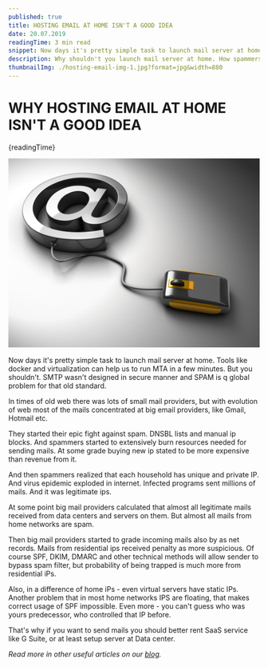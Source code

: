 ```yaml
---
published: true
title: HOSTING EMAIL AT HOME ISN'T A GOOD IDEA
date: 20.07.2019
readingTime: 3 min read
snippet: Now days it's pretty simple task to launch mail server at home. Tools like docker and virtualization can help us to run MTA in a few minutes. But you shouldn't. SMTP wasn't designed in secure manner and SPAM is q global problem for that old standard.
description: Why shouldn't you launch mail server at home. How spammers can use your IP. Penalties from providers. SaaS services & Data centers.
thumbnailImg: ./hosting-email-img-1.jpg?format=jpg&width=880
---
```


# WHY HOSTING EMAIL AT HOME ISN'T A GOOD IDEA

{readingTime}

![hosting email server](./hosting-email-img-1.jpg?format=webp;jpg;png;avif&srcset&width=880)

Now days it's pretty simple task to launch mail server at home. Tools like docker and virtualization can help us to run MTA in a few minutes. But you shouldn't. SMTP wasn't designed in secure manner and SPAM is q global problem for that old standard.

In times of old web there was lots of small mail providers, but with evolution of web most of the mails concentrated at big email providers, like Gmail, Hotmail etc.

They started their epic fight against spam. DNSBL lists and manual ip blocks. And spammers started to extensively burn resources needed for sending mails. At some grade buying new ip stated to be more expensive than revenue from it.

And then spammers realized that each household has unique and private IP. And virus epidemic exploded in internet. Infected programs sent millions of mails. And it was legitimate ips.

At some point big mail providers calculated that almost all legitimate mails received from data centers and servers on them. But almost all mails from home networks are spam.

Then big mail providers started to grade incoming mails also by as net records. Mails from residential ips received penalty as more suspicious. Of course SPF, DKIM, DMARC and other technical methods will allow sender to bypass spam filter, but probability of being trapped is much more from residential iPs.

Also, in a difference of home iPs - even virtual servers have static IPs. Another problem that in most home networks IPS are floating, that makes correct usage of SPF impossible. Even more - you can't guess who was yours predecessor, who controlled that IP before.

That's why if you want to send mails you should better rent SaaS service like G Suite, or at least setup server at Data center.

_Read more in other useful articles on our [blog](/blog)._

